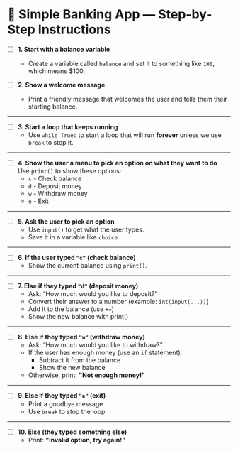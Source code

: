 # 🏦 Simple Banking App — Step-by-Step Instructions

- [ ] **1. Start with a balance variable**  
  - Create a variable called `balance` and set it to something like `100`, which means $100.

- [ ] **2. Show a welcome message**  
  - Print a friendly message that welcomes the user and tells them their starting balance.

---

- [ ] **3. Start a loop that keeps running**  
  - Use `while True:` to start a loop that will run **forever** unless we use `break` to stop it.

---

- [ ] **4. Show the user a menu to pick an option on what they want to do**  
  Use `print()` to show these options:  
  - `c` - Check balance  
  - `d` - Deposit money  
  - `w` - Withdraw money  
  - `e` - Exit  

---

- [ ] **5. Ask the user to pick an option**  
  - Use `input()` to get what the user types.  
  - Save it in a variable like `choice`.

---

- [ ] **6. If the user typed `"c"` (check balance)**  
  - Show the current balance using `print()`.

---

- [ ] **7. Else if they typed `"d"` (deposit money)**  
  - Ask: “How much would you like to deposit?”  
  - Convert their answer to a number (example: `int(input(...))`)  
  - Add it to the balance (use `+=`)
  - Show the new balance with print()

---

- [ ] **8. Else if they typed `"w"` (withdraw money)**  
  - Ask: “How much would you like to withdraw?”  
  - If the user has enough money (use an `if` statement):  
    - Subtract it from the balance  
    - Show the new balance  
  - Otherwise, print: **"Not enough money!"**

---

- [ ] **9. Else if they typed `"e"` (exit)**  
  - Print a goodbye message  
  - Use `break` to stop the loop

---

- [ ] **10. Else (they typed something else)**  
  - Print: **"Invalid option, try again!"**
